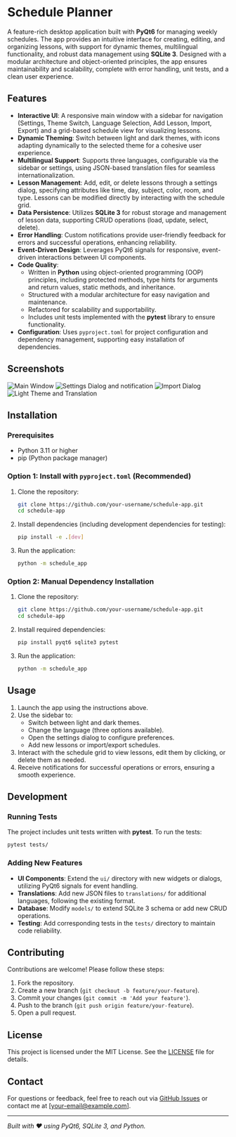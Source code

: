 # Schedule Planner

A feature-rich desktop application built with **PyQt6** for managing weekly schedules. The app provides an intuitive interface for creating, editing, and organizing lessons, with support for dynamic themes, multilingual functionality, and robust data management using **SQLite 3**. Designed with a modular architecture and object-oriented principles, the app ensures maintainability and scalability, complete with error handling, unit tests, and a clean user experience.

## Features

- **Interactive UI**: A responsive main window with a sidebar for navigation (Settings, Theme Switch, Language Selection, Add Lesson, Import, Export) and a grid-based schedule view for visualizing lessons.
- **Dynamic Theming**: Switch between light and dark themes, with icons adapting dynamically to the selected theme for a cohesive user experience.
- **Multilingual Support**: Supports three languages, configurable via the sidebar or settings, using JSON-based translation files for seamless internationalization.
- **Lesson Management**: Add, edit, or delete lessons through a settings dialog, specifying attributes like time, day, subject, color, room, and type. Lessons can be modified directly by interacting with the schedule grid.
- **Data Persistence**: Utilizes **SQLite 3** for robust storage and management of lesson data, supporting CRUD operations (load, update, select, delete).
- **Error Handling**: Custom notifications provide user-friendly feedback for errors and successful operations, enhancing reliability.
- **Event-Driven Design**: Leverages PyQt6 signals for responsive, event-driven interactions between UI components.
- **Code Quality**:
  - Written in **Python** using object-oriented programming (OOP) principles, including protected methods, type hints for arguments and return values, static methods, and inheritance.
  - Structured with a modular architecture for easy navigation and maintenance.
  - Refactored for scalability and supportability.
  - Includes unit tests implemented with the **pytest** library to ensure functionality.
- **Configuration**: Uses `pyproject.toml` for project configuration and dependency management, supporting easy installation of dependencies.

## Screenshots

![Main Window](https://github.com/user-attachments/assets/fa52a849-807e-4c98-b85b-f844f895be74)
![Settings Dialog and notification](https://github.com/user-attachments/assets/40209ef3-df0f-4870-bb26-273c7b6823d6)
![Import Dialog](https://github.com/user-attachments/assets/ecec6e2b-fd9e-447f-b1d4-88a013d4955f)
![Light Theme and Translation](https://github.com/user-attachments/assets/af13e849-a709-438d-a03a-a5746f3cbe69)


## Installation

### Prerequisites

- Python 3.11 or higher
- pip (Python package manager)

### Option 1: Install with `pyproject.toml` (Recommended)

1. Clone the repository:
   ```bash
   git clone https://github.com/your-username/schedule-app.git
   cd schedule-app
   ```

2. Install dependencies (including development dependencies for testing):
   ```bash
   pip install -e .[dev]
   ```

3. Run the application:
   ```bash
   python -m schedule_app
   ```

### Option 2: Manual Dependency Installation

1. Clone the repository:
   ```bash
   git clone https://github.com/your-username/schedule-app.git
   cd schedule-app
   ```

2. Install required dependencies:
   ```bash
   pip install pyqt6 sqlite3 pytest
   ```

3. Run the application:
   ```bash
   python -m schedule_app
   ```

## Usage

1. Launch the app using the instructions above.
2. Use the sidebar to:
   - Switch between light and dark themes.
   - Change the language (three options available).
   - Open the settings dialog to configure preferences.
   - Add new lessons or import/export schedules.
3. Interact with the schedule grid to view lessons, edit them by clicking, or delete them as needed.
4. Receive notifications for successful operations or errors, ensuring a smooth experience.

## Development

### Running Tests

The project includes unit tests written with **pytest**. To run the tests:

```bash
pytest tests/
```

### Adding New Features

- **UI Components**: Extend the `ui/` directory with new widgets or dialogs, utilizing PyQt6 signals for event handling.
- **Translations**: Add new JSON files to `translations/` for additional languages, following the existing format.
- **Database**: Modify `models/` to extend SQLite 3 schema or add new CRUD operations.
- **Testing**: Add corresponding tests in the `tests/` directory to maintain code reliability.

## Contributing

Contributions are welcome! Please follow these steps:

1. Fork the repository.
2. Create a new branch (`git checkout -b feature/your-feature`).
3. Commit your changes (`git commit -m 'Add your feature'`).
4. Push to the branch (`git push origin feature/your-feature`).
5. Open a pull request.

## License

This project is licensed under the MIT License. See the [LICENSE](LICENSE) file for details.

## Contact

For questions or feedback, feel free to reach out via [GitHub Issues](https://github.com/your-username/schedule-app/issues) or contact me at [your-email@example.com].

---

*Built with ❤️ using PyQt6, SQLite 3, and Python.*
